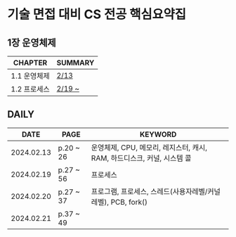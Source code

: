 # 기술 면접 대비 CS 전공 핵심요약집

## 1장 운영체제
| **CHAPTER** | **SUMMARY**                                                                         |
|-------------|-------------------------------------------------------------------------------------|
| 1.1 운영체제    | [2/13](https://github.com/crystalYoo99/java/blob/main/CS/Chapter1/Chapter1-1.md)    |
| 1.2 프로세스    | [2/19 ~ ](https://github.com/crystalYoo99/java/blob/main/CS/Chapter1/Chapter1-2.md) |





## DAILY
| **DATE**   | **PAGE**  | **KEYWORD**                                    |
|------------|-----------|------------------------------------------------|
| 2024.02.13 | p.20 ~ 26 | 운영체제, CPU, 메모리, 레지스터, 캐시, RAM, 하드디스크, 커널, 시스템 콜 |
| 2024.02.19 | p.27 ~ 56 | 프로세스                                           |
| 2024.02.20 | p.27 ~ 37 | 프로그램, 프로세스, 스레드(사용자레벨/커널레벨), PCB, fork() |
| 2024.02.21 | p.37 ~ 49 |  |
